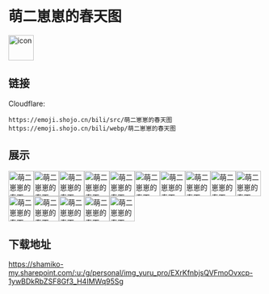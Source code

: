 # 萌二崽崽的春天图
<img src="https://emoji.shojo.cn/bili/src/萌二崽崽的春天图/icon.png" width="50" height="50" alt="icon">

## 链接
Cloudflare:
```
https://emoji.shojo.cn/bili/src/萌二崽崽的春天图
https://emoji.shojo.cn/bili/webp/萌二崽崽的春天图
```
## 展示
<img src="https://emoji.shojo.cn/bili/src/萌二崽崽的春天图/萌二崽崽的春天图-爱你.png" width="50" height="50" alt="萌二崽崽的春天图-爱你"><img src="https://emoji.shojo.cn/bili/src/萌二崽崽的春天图/萌二崽崽的春天图-呜呜呜.png" width="50" height="50" alt="萌二崽崽的春天图-呜呜呜"><img src="https://emoji.shojo.cn/bili/src/萌二崽崽的春天图/萌二崽崽的春天图-？.png" width="50" height="50" alt="萌二崽崽的春天图-？"><img src="https://emoji.shojo.cn/bili/src/萌二崽崽的春天图/萌二崽崽的春天图-委屈.png" width="50" height="50" alt="萌二崽崽的春天图-委屈"><img src="https://emoji.shojo.cn/bili/src/萌二崽崽的春天图/萌二崽崽的春天图-害羞.png" width="50" height="50" alt="萌二崽崽的春天图-害羞"><img src="https://emoji.shojo.cn/bili/src/萌二崽崽的春天图/萌二崽崽的春天图-啊啊啊.png" width="50" height="50" alt="萌二崽崽的春天图-啊啊啊"><img src="https://emoji.shojo.cn/bili/src/萌二崽崽的春天图/萌二崽崽的春天图-无语.png" width="50" height="50" alt="萌二崽崽的春天图-无语"><img src="https://emoji.shojo.cn/bili/src/萌二崽崽的春天图/萌二崽崽的春天图-哎.png" width="50" height="50" alt="萌二崽崽的春天图-哎"><img src="https://emoji.shojo.cn/bili/src/萌二崽崽的春天图/萌二崽崽的春天图-火了.png" width="50" height="50" alt="萌二崽崽的春天图-火了"><img src="https://emoji.shojo.cn/bili/src/萌二崽崽的春天图/萌二崽崽的春天图-哼.png" width="50" height="50" alt="萌二崽崽的春天图-哼"><img src="https://emoji.shojo.cn/bili/src/萌二崽崽的春天图/萌二崽崽的春天图-收到.png" width="50" height="50" alt="萌二崽崽的春天图-收到"><img src="https://emoji.shojo.cn/bili/src/萌二崽崽的春天图/萌二崽崽的春天图-疲惫.png" width="50" height="50" alt="萌二崽崽的春天图-疲惫"><img src="https://emoji.shojo.cn/bili/src/萌二崽崽的春天图/萌二崽崽的春天图-赞.png" width="50" height="50" alt="萌二崽崽的春天图-赞"><img src="https://emoji.shojo.cn/bili/src/萌二崽崽的春天图/萌二崽崽的春天图-吃惊.png" width="50" height="50" alt="萌二崽崽的春天图-吃惊"><img src="https://emoji.shojo.cn/bili/src/萌二崽崽的春天图/萌二崽崽的春天图-扮鬼脸.png" width="50" height="50" alt="萌二崽崽的春天图-扮鬼脸">

## 下载地址

https://shamiko-my.sharepoint.com/:u:/g/personal/img_yuru_pro/EXrKfnbjsQVFmoOvxcp-1ywBDkRbZSF8Gf3_H4IMWq95Sg
